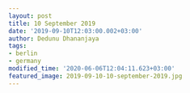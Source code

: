 ```yaml
---
layout: post
title: 10 September 2019
date: '2019-09-10T12:03:00.002+03:00'
author: Dedunu Dhananjaya
tags:
- berlin
- germany
modified_time: '2020-06-06T12:04:11.623+03:00'
featured_image: 2019-09-10-10-september-2019.jpg
---
```

